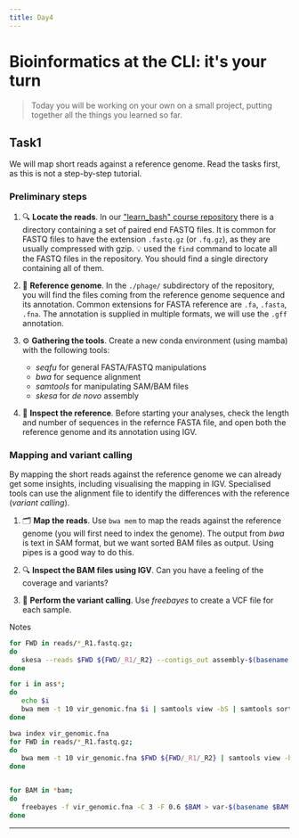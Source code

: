 ```yaml
---
title: Day4
---
```


# Bioinformatics at the CLI: it's your turn

> Today you will be working on your own on a small project, putting together all the things you learned so far.
> 

## Task1

We will map short reads against a reference genome. Read the tasks first, as this is not a step-by-step tutorial.


### Preliminary steps 

1. :mag: **Locate the reads**. In our ["learn_bash" course repository](https://github.com/telatin/learn_bash) there is a directory
containing a set of paired end FASTQ files. It is common for FASTQ files to have the extension `.fastq.gz` (or `.fq.gz`),
as they are usually compressed with gzip.
:bulb: used the `find` command to locate all the FASTQ files in the repository. You should find a single directory containing all of them.

2. :book: **Reference genome**. In the `./phage/` subdirectory of the repository, you will find the files coming from the reference
genome sequence and its annotation. Common extensions for FASTA reference are `.fa`, `.fasta`, `.fna`. The annotation is supplied in
multiple formats, we will use the `.gff` annotation.

3. :gear: **Gathering the tools**. Create a new conda environment (using mamba) with the following tools:
   * *seqfu* for general FASTA/FASTQ manipulations
   * *bwa* for sequence alignment
   * *samtools* for manipulating SAM/BAM files
   * *skesa* for _de novo_ assembly


4. :microscope: **Inspect the reference**. Before starting your analyses, check the length and number of sequences in the refernce FASTA file, and open both the reference genome and its annotation using IGV. 

### Mapping and variant calling

By mapping the short reads against the reference genome we
can already get some insights, including visualising the mapping in IGV. Specialised tools can use the alignment file
to identify the differences with the reference (*variant calling*).

1. :card_index_dividers: **Map the reads**. Use `bwa mem` to map the reads against the reference genome (you will first need to index the genome). The output from *bwa* is text in SAM format, but we want sorted BAM files as output. Using pipes is a good way to do this. 

2. :mag: **Inspect the BAM files using IGV**. Can you have a feeling of the coverage and variants?

3. :dna: **Perform the variant calling**. Use *freebayes* to create a VCF file for each sample.


Notes

```bash
for FWD in reads/*_R1.fastq.gz;
do
   skesa --reads $FWD ${FWD/_R1/_R2} --contigs_out assembly-$(basename $FWD | cut -f 1 -d _) --cores  10;
done

for i in ass*;
do
   echo $i
   bwa mem -t 10 vir_genomic.fna $i | samtools view -bS | samtools sort --write-index -o $i.bam -
done

bwa index vir_genomic.fna
for FWD in reads/*_R1.fastq.gz;
do
   bwa mem -t 10 vir_genomic.fna $FWD ${FWD/_R1/_R2} | samtools view -bS | samtools sort --write-index -o map-$(basename $FWD | cut -f 1 -d _).bam -;
done


for BAM in *bam;
do
   freebayes -f vir_genomic.fna -C 3 -F 0.6 $BAM > var-$(basename $BAM | cut -f 1 -d _).vcf;
done
```

---


